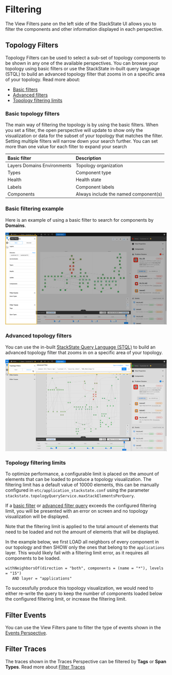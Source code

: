 # Filtering

The View Filters pane on the left side of the StackState UI allows you to filter the components and other information displayed in each perspective.

## Topology Filters

Topology Filters can be used to select a sub-set of topology components to be shown in any one of the available perspectives. You can browse your topology using basic filters or use the StackState in-built query language \(STQL\) to build an advanced topology filter that zooms in on a specific area of your topology. Read more about:

* [Basic filters](#basic-topology-filters)
* [Advanced filters](#advanced-topology-filters)
* [Topology filtering limits](#topology-filtering-limits)

### Basic topology filters

The main way of filtering the topology is by using the basic filters. When you set a filter, the open perspective will update to show only the visualization or data for the subset of your topology that matches the filter. Setting multiple filters will narrow down your search further. You can set more than one value for each filter to expand your search

| Basic filter | Description |
| :--- | :--- |
| Layers Domains Environments | Topology organization |
| Types | Component type |
| Health | Health state |
| Labels | Component labels |
| Components | Always include the named component\(s\) |

### Basic filtering example

Here is an example of using a basic filter to search for components by **Domains**.

![Filtering example](/.gitbook/assets/v41_basic_filtering.png)

### Advanced topology filters

You can use the in-built [StackState Query Language \(STQL\)](/develop/reference/stql_reference.md) to build an advanced topology filter that zooms in on a specific area of your topology.

![Filtering\(advanced filter\)](/.gitbook/assets/v41_advanced_filtering.png)

### Topology filtering limits

To optimize performance, a configurable limit is placed on the amount of elements that can be loaded to produce a topology visualization. The filtering limit has a default value of 10000 elements, this can be manually configured in `etc/application_stackstate.conf` using the parameter `stackstate.topologyQueryService.maxStackElementsPerQuery`.

If a [basic filter](#basic-topology-filters) or [advanced filter query](#advanced-topology-filters) exceeds the configured filtering limit, you will be presented with an error on screen and no topology visualization will be displayed.

Note that the filtering limit is applied to the total amount of elements that need to be loaded and not the amount of elements that will be displayed.

In the example below, we first LOAD all neighbors of every component in our topology and then SHOW only the ones that belong to the `applications` layer. This would likely fail with a filtering limit error, as it requires all components to be loaded.

```text
withNeighborsOf(direction = "both", components = (name = "*"), levels = "15")
   AND layer = "applications"
```

To successfully produce this topology visualization, we would need to either re-write the query to keep the number of components loaded below the configured filtering limit, or increase the filtering limit.

## Filter Events

You can use the View Filters pane to filter the type of events shown in the [Events Perspective](/use/views/events_perspective.md#filter-events).

## Filter Traces

The traces shown in the Traces Perspective can be filtered by **Tags** or **Span Types**. Read more about [FIlter Traces](/use/views/traces_perspective.md#trace-filters)

